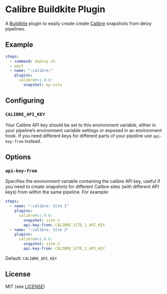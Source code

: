 # Calibre Buildkite Plugin

A [Buildkite](https://buildkite.com/) plugin to easily create create [Calibre](https://calibreapp.com/) snapshots from deloy pipelines.

## Example

```yml
steps:
  - command: deploy.sh
  - wait
  - name: ":calibre:"
    plugins:
      calibre#v1.0.0:
        snapshot: my-site
```

## Configuring

### `CALIBRE_API_KEY`

Your Calibre API key should be set to this environment variable, either in your pipeline’s environment variable settings or exposed in an environment hook. If you need different keys for different parts of your pipeline use `api-key-from` instead.

## Options

### `api-key-from`

Specifies the environment variable containing the calibre API key, useful if you need to create snapshots for different Calibre sites (with different API keys) from within the same pipeline. For example:

```yml
steps:
  - name: ":calibre: Site 1"
    plugins:
      calibre#v1.0.0:
        snapshot: site-1
        api-key-from: CALIBRE_SITE_1_API_KEY
  - name: ":calibre: Site 2"
    plugins:
      calibre#v1.0.0:
        snapshot: site-2
        api-key-from: CALIBRE_SITE_2_API_KEY
```

Default: `CALIBRE_API_KEY`

## License

MIT (see [LICENSE](LICENSE))
